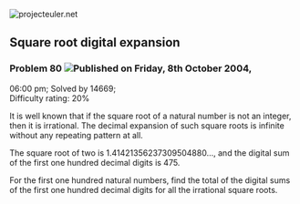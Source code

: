 ![projecteuler.net](images/print_page_logo.png)

## Square root digital expansion

### Problem 80 ![](images/icon_info.png)Published on Friday, 8th October 2004,
06:00 pm; Solved by 14669;  
Difficulty rating: 20%

It is well known that if the square root of a natural number is not an
integer, then it is irrational. The decimal expansion of such square roots is
infinite without any repeating pattern at all.

The square root of two is 1.41421356237309504880..., and the digital sum of
the first one hundred decimal digits is 475.

For the first one hundred natural numbers, find the total of the digital sums
of the first one hundred decimal digits for all the irrational square roots.

  
  

